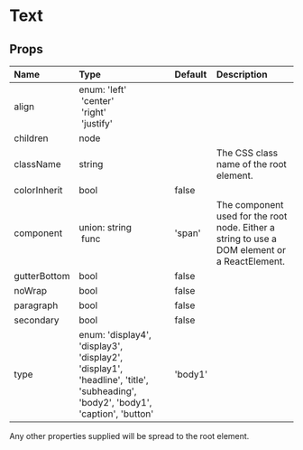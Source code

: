 Text
====



Props
-----

| Name | Type | Default | Description |
|:-----|:-----|:--------|:------------|
| align | enum:&nbsp;'left'<br>&nbsp;'center'<br>&nbsp;'right'<br>&nbsp;'justify'<br> |  |  |
| children | node |  |  |
| className | string |  | The CSS class name of the root element. |
| colorInherit | bool | false |  |
| component | union:&nbsp;string<br>&nbsp;func<br> | 'span' | The component used for the root node. Either a string to use a DOM element or a ReactElement. |
| gutterBottom | bool | false |  |
| noWrap | bool | false |  |
| paragraph | bool | false |  |
| secondary | bool | false |  |
| type | enum:&nbsp;'display4', 'display3', 'display2', 'display1', 'headline', 'title', 'subheading', 'body2', 'body1', 'caption', 'button'<br> | 'body1' |  |

Any other properties supplied will be spread to the root element.

